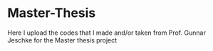 # Master-Thesis
Here I upload the codes that I made and/or taken from Prof. Gunnar Jeschke for the Master thesis project
